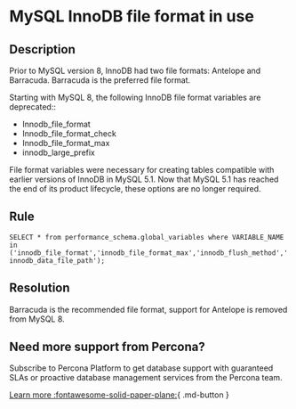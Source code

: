 # MySQL InnoDB file format in use

## Description
Prior to MySQL version 8, InnoDB had two file formats: Antelope and Barracuda. Barracuda is the preferred file format.

Starting with MySQL 8, the following InnoDB file format variables are deprecated::
- Innodb_file_format
- Innodb_file_format_check
- Innodb_file_format_max
- innodb_large_prefix

File format variables were necessary for creating tables compatible with earlier versions of InnoDB in MySQL 5.1. Now that MySQL 5.1 has reached the end of its product lifecycle, these options are no longer required. 


## Rule
`SELECT * from performance_schema.global_variables where VARIABLE_NAME in ('innodb_file_format','innodb_file_format_max','innodb_flush_method','innodb_data_file_path');`


## Resolution
Barracuda is the recommended file format, support for Antelope is removed from MySQL 8.

## Need more support from Percona?
Subscribe to Percona Platform to get database support with guaranteed SLAs or proactive database management services from the Percona team.

[Learn more :fontawesome-solid-paper-plane:](https://per.co.na/subscribe){ .md-button }
